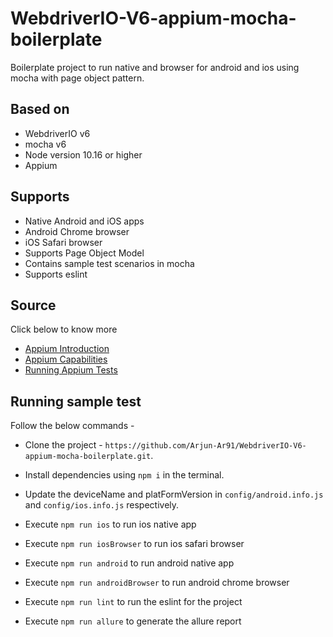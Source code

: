 # WebdriverIO-V6-appium-mocha-boilerplate

Boilerplate project to run native and browser for android and ios using mocha with page object pattern.

## Based on

- WebdriverIO v6
- mocha v6
- Node version 10.16 or higher
- Appium

## Supports
- Native Android and iOS apps
- Android Chrome browser 
- iOS Safari browser 
- Supports Page Object Model
- Contains sample test scenarios in mocha
- Supports eslint

## Source
Click below to know more 
- [Appium Introduction](http://appium.io/docs/en/about-appium/intro/)
- [Appium Capabilities](http://appium.io/docs/en/writing-running-appium/caps/)
- [Running Appium Tests](http://appium.io/docs/en/writing-running-appium/running-tests/)

## Running sample test
Follow the below commands -
- Clone the project - `https://github.com/Arjun-Ar91/WebdriverIO-V6-appium-mocha-boilerplate.git`.

- Install dependencies using `npm i` in the terminal.

- Update the deviceName and platFormVersion in `config/android.info.js` and `config/ios.info.js` respectively.

- Execute `npm run ios` to run ios native app

- Execute `npm run iosBrowser` to run ios safari browser

- Execute `npm run android` to run android native app

- Execute `npm run androidBrowser` to run android chrome browser

- Execute `npm run lint` to run the eslint for the project

- Execute `npm run allure` to generate the allure report
